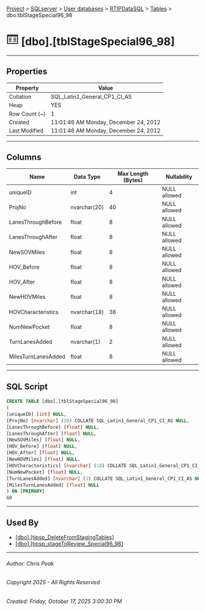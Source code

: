 #### 

[Project](../../../../index.md) > [SQLserver](../../../index.md) > [User databases](../../index.md) > [RTIPDataSQL](../index.md) > [Tables](Tables.md) > dbo.tblStageSpecial96_98

# ![Tables](../../../../Images/Table32.png) [dbo].[tblStageSpecial96_98]

---

## <a name="#properties"></a>Properties

| Property | Value |
|---|---|
| Collation | SQL_Latin1_General_CP1_CI_AS |
| Heap | YES |
| Row Count (~) | 1 |
| Created | 11:01:46 AM Monday, December 24, 2012 |
| Last Modified | 11:01:46 AM Monday, December 24, 2012 |


---

## <a name="#columns"></a>Columns

| Name | Data Type | Max Length (Bytes) | Nullability |
|---|---|---|---|
| uniqueID | int | 4 | NULL allowed |
| ProjNo | nvarchar(20) | 40 | NULL allowed |
| LanesThroughBefore | float | 8 | NULL allowed |
| LanesThroughAfter | float | 8 | NULL allowed |
| NewSOVMiles | float | 8 | NULL allowed |
| HOV_Before | float | 8 | NULL allowed |
| HOV_After | float | 8 | NULL allowed |
| NewHOVMiles | float | 8 | NULL allowed |
| HOVCharacteristics | nvarchar(18) | 36 | NULL allowed |
| NumNewPocket | float | 8 | NULL allowed |
| TurnLanesAdded | nvarchar(1) | 2 | NULL allowed |
| MilesTurnLanesAdded | float | 8 | NULL allowed |


---

## <a name="#sqlscript"></a>SQL Script

```sql
CREATE TABLE [dbo].[tblStageSpecial96_98]
(
[uniqueID] [int] NULL,
[ProjNo] [nvarchar] (20) COLLATE SQL_Latin1_General_CP1_CI_AS NULL,
[LanesThroughBefore] [float] NULL,
[LanesThroughAfter] [float] NULL,
[NewSOVMiles] [float] NULL,
[HOV_Before] [float] NULL,
[HOV_After] [float] NULL,
[NewHOVMiles] [float] NULL,
[HOVCharacteristics] [nvarchar] (18) COLLATE SQL_Latin1_General_CP1_CI_AS NULL,
[NumNewPocket] [float] NULL,
[TurnLanesAdded] [nvarchar] (1) COLLATE SQL_Latin1_General_CP1_CI_AS NULL,
[MilesTurnLanesAdded] [float] NULL
) ON [PRIMARY]
GO

```


---

## <a name="#usedby"></a>Used By

* [[dbo].[tipsp_DeleteFromStagingTables]](../Programmability/Stored_Procedures/dbo_tipsp_DeleteFromStagingTables.md)
* [[dbo].[tipsp_stageToReview_Special96_98]](../Programmability/Stored_Procedures/dbo_tipsp_stageToReview_Special96_98.md)


---

###### Author:  Chris Peak

###### Copyright 2025 - All Rights Reserved

###### Created: Friday, October 17, 2025 3:00:30 PM

